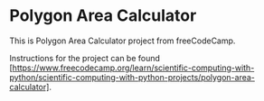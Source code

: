 # Polygon Area Calculator

This is Polygon Area Calculator project from freeCodeCamp. 

Instructions for the project can be found [https://www.freecodecamp.org/learn/scientific-computing-with-python/scientific-computing-with-python-projects/polygon-area-calculator].
